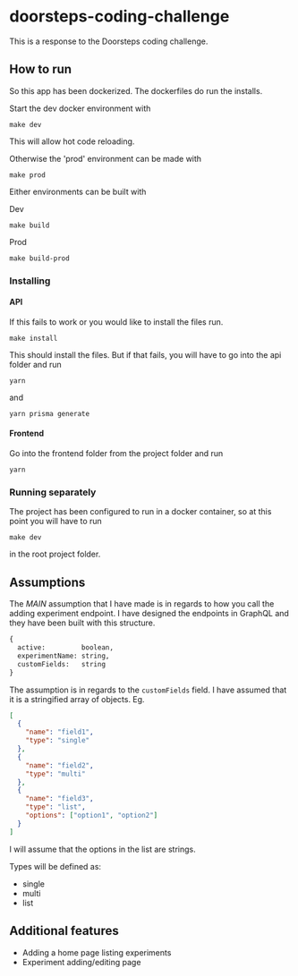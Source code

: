 # doorsteps-coding-challenge

This is a response to the Doorsteps coding challenge.

## How to run

So this app has been dockerized. The dockerfiles do run the installs.

Start the dev docker environment with

```
make dev
```

This will allow hot code reloading.

Otherwise the 'prod' environment can be made with

```
make prod
```

Either environments can be built with

Dev
```
make build
```

Prod
```
make build-prod
```

### Installing

#### API

If this fails to work or you would like to install the files run.

```
make install
```

This should install the files. But if that fails, you will have to go into the api folder and run

```
yarn
```

and

```
yarn prisma generate
```

#### Frontend

Go into the frontend folder from the project folder and run

```
yarn
```

### Running separately

The project has been configured to run in a docker container, so at this point you will have to run

```
make dev
```

in the root project folder.

## Assumptions

The *MAIN* assumption that I have made is in regards to how you call the adding experiment endpoint. I have designed the endpoints in GraphQL and they have been built with this structure.

```graphql
{
  active:         boolean,
  experimentName: string,
  customFields:   string
}
```

The assumption is in regards to the `customFields` field. I have assumed that it is a stringified array of objects. Eg.

```json
[
  {
    "name": "field1",
    "type": "single"
  },
  {
    "name": "field2",
    "type": "multi"
  },
  {
    "name": "field3",
    "type": "list",
    "options": ["option1", "option2"]
  }
]
```

I will assume that the options in the list are strings.

Types will be defined as:

- single
- multi
- list

## Additional features

- Adding a home page listing experiments
- Experiment adding/editing page

